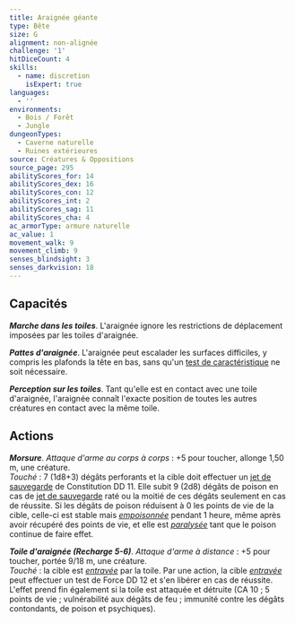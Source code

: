 ```yaml
---
title: Araignée géante
type: Bête
size: G
alignment: non-alignée
challenge: '1'
hitDiceCount: 4
skills:
  - name: discretion
    isExpert: true
languages:
  - ''
environments:
  - Bois / Forêt
  - Jungle
dungeonTypes:
  - Caverne naturelle
  - Ruines extérieures
source: Créatures & Oppositions
source_page: 295
abilityScores_for: 14
abilityScores_dex: 16
abilityScores_con: 12
abilityScores_int: 2
abilityScores_sag: 11
abilityScores_cha: 4
ac_armorType: armure naturelle
ac_value: 1
movement_walk: 9
movement_climb: 9
senses_blindsight: 3
senses_darkvision: 18
---
```

## Capacités
_**Marche dans les toiles**_. L'araignée ignore les restrictions de déplacement imposées par les toiles d'araignée.

_**Pattes d'araignée**_. L'araignée peut escalader les surfaces difficiles, y compris les plafonds la tête en bas, sans qu'un [test de caractéristique](/utiliser-les-caracteristiques/#tests-de-caracteristique) ne soit nécessaire.

_**Perception sur les toiles**_. Tant qu'elle est en contact avec une toile d'araignée, l'araignée connaît l'exacte position de toutes les autres créatures en contact avec la même toile.

## Actions
_**Morsure**_. _Attaque d'arme au corps à corps_ : +5 pour toucher, allonge 1,50 m, une créature.  
_Touché_ : 7 (1d8+3) dégâts perforants et la cible doit effectuer un [jet de sauvegarde](/utiliser-les-caracteristiques/#jets-de-sauvegarde) de Constitution DD 11. Elle subit 9 (2d8) dégâts de poison en cas de [jet de sauvegarde](/utiliser-les-caracteristiques/#jets-de-sauvegarde) raté ou la moitié de ces dégâts seulement en cas de réussite. Si les dégâts de poison réduisent à 0 les points de vie de la cible, celle-ci est stable mais [_empoisonnée_](/gerer-la-sante-du-personnage/#empoisonne) pendant 1 heure, même après avoir récupéré des points de vie, et elle est [_paralysée_](/gerer-la-sante-du-personnage/#paralyse) tant que le poison continue de faire effet.

_**Toile d'araignée (Recharge 5-6)**_. _Attaque d'arme à distance_ : +5 pour toucher, portée 9/18 m, une créature.  
_Touché_ : la cible est [_entravée_](/gerer-la-sante-du-personnage/#entrave) par la toile. Par une action, la cible [_entravée_](/gerer-la-sante-du-personnage/#entrave) peut effectuer un test de Force DD 12 et s'en libérer en cas de réussite. L'effet prend fin également si la toile est attaquée et détruite (CA 10 ; 5 points de vie ; vulnérabilité aux dégâts de feu ; immunité contre les dégâts contondants, de poison et psychiques).
